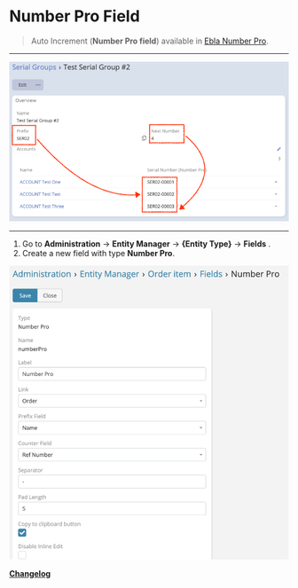 # Number Pro Field <a href="https://www.eblasoft.com.tr/espocrm-extension-page/number-pro" target="_blank" id="ext-version" data-id="64c26b6e0a7a7f3f7"></a>

> Auto Increment (**Number Pro field**) available
> in [Ebla Number Pro](https://www.eblasoft.com.tr/espocrm-extension-page/number-pro).

---

![Number Pro Field](../../_static/images/extensions/number-pro/number-pro-field.png)

---

1. Go to **Administration** -> **Entity Manager** -> **{Entity Type}** -> **Fields** .
2. Create a new field with type **Number Pro**.

![Number Pro Field](../../_static/images/extensions/number-pro/number-pro-field-op.png)


**<font color=gray> [Changelog](changelog.md) </font>**